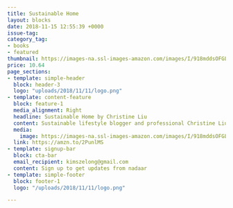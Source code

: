 ```yaml
---
title: Sustainable Home
layout: blocks
date: 2018-11-15 12:55:39 +0000
issue-tag:
category_tag:
- books
- featured
thumbnail: https://images-na.ssl-images-amazon.com/images/I/918mddsOFGL.jpg
price: 10.64
page_sections:
- template: simple-header
  block: header-3
  logo: "uploads/2018/11/11/logo.png"
- template: content-feature
  block: feature-1
  media_alignment: Right
  headline: Sustainable Home by Christine Liu
  content: Sustainable lifestyle blogger and professional Christine Liu takes you on a tour through the rooms of your home – the living area, kitchen, bedroom and bathroom – offering tips, tricks and 18 step-by-step projects designed to help you lead a more low-impact lifestyle.
  media:
    image: https://images-na.ssl-images-amazon.com/images/I/918mddsOFGL.jpg
  link: https://amzn.to/2PunlMS
- template: signup-bar
  block: cta-bar
  email_recipient: kimszelong@gmail.com
  content: Sign up to get updates from nadaar
- template: simple-footer
  block: footer-1
  logo: "/uploads/2018/11/11/logo.png"

---
```

